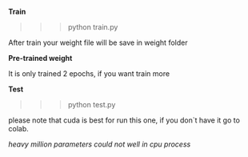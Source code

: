 **Train**

>>> python train.py

After train your weight file will be save in weight folder

**Pre-trained weight**

It is only trained 2 epochs, if you want train more 


**Test**

>>> python test.py


please note that cuda is best for run this one, if you don`t have it go to colab.

_heavy million parameters could not well in cpu process_